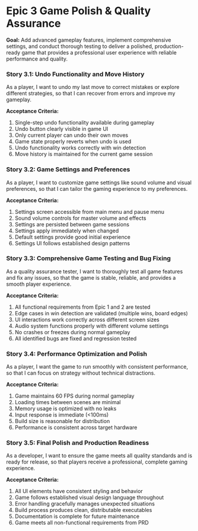 # Epic 3 Game Polish & Quality Assurance

**Goal:** Add advanced gameplay features, implement comprehensive settings, and conduct thorough testing to deliver a polished, production-ready game that provides a professional user experience with reliable performance and quality.

### Story 3.1: Undo Functionality and Move History

As a player,
I want to undo my last move to correct mistakes or explore different strategies,
so that I can recover from errors and improve my gameplay.

**Acceptance Criteria:**
1. Single-step undo functionality available during gameplay
2. Undo button clearly visible in game UI
3. Only current player can undo their own moves
4. Game state properly reverts when undo is used
5. Undo functionality works correctly with win detection
6. Move history is maintained for the current game session

### Story 3.2: Game Settings and Preferences

As a player,
I want to customize game settings like sound volume and visual preferences,
so that I can tailor the gaming experience to my preferences.

**Acceptance Criteria:**
1. Settings screen accessible from main menu and pause menu
2. Sound volume controls for master volume and effects
3. Settings are persisted between game sessions
4. Settings apply immediately when changed
5. Default settings provide good initial experience
6. Settings UI follows established design patterns

### Story 3.3: Comprehensive Game Testing and Bug Fixing

As a quality assurance tester,
I want to thoroughly test all game features and fix any issues,
so that the game is stable, reliable, and provides a smooth player experience.

**Acceptance Criteria:**
1. All functional requirements from Epic 1 and 2 are tested
2. Edge cases in win detection are validated (multiple wins, board edges)
3. UI interactions work correctly across different screen sizes
4. Audio system functions properly with different volume settings
5. No crashes or freezes during normal gameplay
6. All identified bugs are fixed and regression tested

### Story 3.4: Performance Optimization and Polish

As a player,
I want the game to run smoothly with consistent performance,
so that I can focus on strategy without technical distractions.

**Acceptance Criteria:**
1. Game maintains 60 FPS during normal gameplay
2. Loading times between scenes are minimal
3. Memory usage is optimized with no leaks
4. Input response is immediate (<100ms)
5. Build size is reasonable for distribution
6. Performance is consistent across target hardware

### Story 3.5: Final Polish and Production Readiness

As a developer,
I want to ensure the game meets all quality standards and is ready for release,
so that players receive a professional, complete gaming experience.

**Acceptance Criteria:**
1. All UI elements have consistent styling and behavior
2. Game follows established visual design language throughout
3. Error handling gracefully manages unexpected situations
4. Build process produces clean, distributable executables
5. Documentation is complete for future maintenance
6. Game meets all non-functional requirements from PRD
